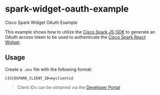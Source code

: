 # spark-widget-oauth-example
Cisco Spark Widget OAuth Example

This example shows how to utilize the [Cisco Spark JS-SDK](https://github.com/ciscospark/spark-js-sdk) to generate an OAuth access token
to be used to authenticate the [Cisco Spark React Widget](https://github.com/ciscospark/react-ciscospark).

## Usage
Create a `.env` file with the following format:
```
CISCOSPARK_CLIENT_ID=myclientid
```

> Client IDs can be obtained via the [Developer Portal](https://developer.ciscospark.com)

